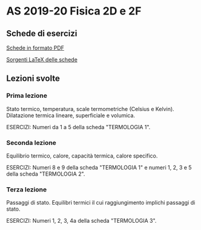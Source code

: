 # AS 2019-20 Fisica 2D e 2F
## Schede di esercizi

[Schede in formato PDF](recupero/SchedeFisica-AS2021.pdf ':ignore')

[Sorgenti LaTeX delle schede](https://github.com/fiorellino/corsi-recupero-schede)

## Lezioni svolte

### Prima lezione
Stato termico, temperatura, scale termometriche (Celsius e Kelvin). Dilatazione termica lineare, superficiale e volumica.

ESERCIZI: Numeri da 1 a 5 della scheda "TERMOLOGIA 1".

### Seconda lezione
Equilibrio termico, calore, capacità termica, calore specifico. 

ESERCIZI: Numeri 8 e 9 della scheda "TERMOLOGIA 1" e numeri 1, 2, 3 e 5 della scheda "TERMOLOGIA 2".

### Terza lezione
Passaggi di stato. Equilibri termici il cui raggiungimento implichi passaggi di stato. 

ESERCIZI: Numeri 1, 2, 3, 4a della scheda "TERMOLOGIA 3".
